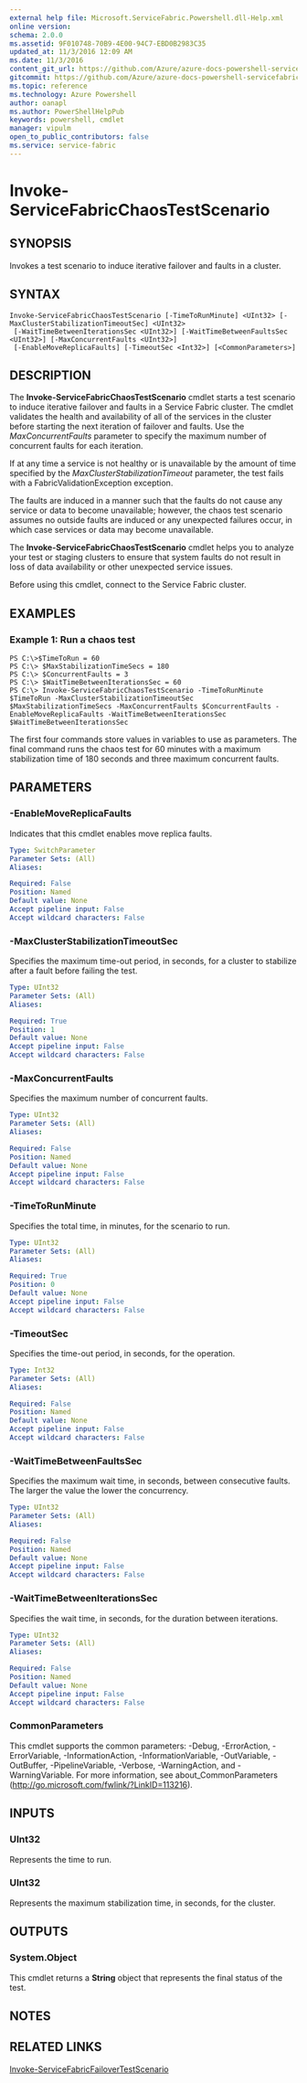 ```yaml
---
external help file: Microsoft.ServiceFabric.Powershell.dll-Help.xml
online version:
schema: 2.0.0
ms.assetid: 9F010748-70B9-4E00-94C7-EBD0B2983C35
updated_at: 11/3/2016 12:09 AM
ms.date: 11/3/2016
content_git_url: https://github.com/Azure/azure-docs-powershell-servicefabric/blob/master/Service-Fabric-cmdlets/ServiceFabric/vlatest/Invoke-ServiceFabricChaosTestScenario.md
gitcommit: https://github.com/Azure/azure-docs-powershell-servicefabric/blob/1ee1eb862e0b78a20a656aad5e958efd0f11f85c/Service-Fabric-cmdlets/ServiceFabric/vlatest/Invoke-ServiceFabricChaosTestScenario.md
ms.topic: reference
ms.technology: Azure Powershell
author: oanapl
ms.author: PowerShellHelpPub
keywords: powershell, cmdlet
manager: vipulm
open_to_public_contributors: false
ms.service: service-fabric
---
```


# Invoke-ServiceFabricChaosTestScenario

## SYNOPSIS
Invokes a test scenario to induce iterative failover and faults in a cluster.

## SYNTAX

```
Invoke-ServiceFabricChaosTestScenario [-TimeToRunMinute] <UInt32> [-MaxClusterStabilizationTimeoutSec] <UInt32>
 [-WaitTimeBetweenIterationsSec <UInt32>] [-WaitTimeBetweenFaultsSec <UInt32>] [-MaxConcurrentFaults <UInt32>]
 [-EnableMoveReplicaFaults] [-TimeoutSec <Int32>] [<CommonParameters>]
```

## DESCRIPTION
The **Invoke-ServiceFabricChaosTestScenario** cmdlet starts a test scenario to induce iterative failover and faults in a Service Fabric cluster.
The cmdlet validates the health and availability of all of the services in the cluster before starting the next iteration of failover and faults.
Use the *MaxConcurrentFaults* parameter to specify the maximum number of concurrent faults for each iteration.

If at any time a service is not healthy or is unavailable by the amount of time specified by the *MaxClusterStabilizationTimeout* parameter, the test fails with a FabricValidationException exception.

The faults are induced in a manner such that the faults do not cause any service or data to become unavailable; however, the chaos test scenario assumes no outside faults are induced or any unexpected failures occur, in which case services or data may become unavailable.

The **Invoke-ServiceFabricChaosTestScenario** cmdlet helps you to analyze your test or staging clusters to ensure that system faults do not result in loss of data availability or other unexpected service issues.

Before using this cmdlet, connect to the Service Fabric cluster.

## EXAMPLES

### Example 1: Run a chaos test
```
PS C:\>$TimeToRun = 60
PS C:\> $MaxStabilizationTimeSecs = 180
PS C:\> $ConcurrentFaults = 3
PS C:\> $WaitTimeBetweenIterationsSec = 60
PS C:\> Invoke-ServiceFabricChaosTestScenario -TimeToRunMinute $TimeToRun -MaxClusterStabilizationTimeoutSec $MaxStabilizationTimeSecs -MaxConcurrentFaults $ConcurrentFaults -EnableMoveReplicaFaults -WaitTimeBetweenIterationsSec $WaitTimeBetweenIterationsSec
```

The first four commands store values in variables to use as parameters.
The final command runs the chaos test for 60 minutes with a maximum stabilization time of 180 seconds and three maximum concurrent faults.

## PARAMETERS

### -EnableMoveReplicaFaults
Indicates that this cmdlet enables move replica faults.

```yaml
Type: SwitchParameter
Parameter Sets: (All)
Aliases:

Required: False
Position: Named
Default value: None
Accept pipeline input: False
Accept wildcard characters: False
```

### -MaxClusterStabilizationTimeoutSec
Specifies the maximum time-out period, in seconds, for a cluster to stabilize after a fault before failing the test.

```yaml
Type: UInt32
Parameter Sets: (All)
Aliases:

Required: True
Position: 1
Default value: None
Accept pipeline input: False
Accept wildcard characters: False
```

### -MaxConcurrentFaults
Specifies the maximum number of concurrent faults.

```yaml
Type: UInt32
Parameter Sets: (All)
Aliases:

Required: False
Position: Named
Default value: None
Accept pipeline input: False
Accept wildcard characters: False
```

### -TimeToRunMinute
Specifies the total time, in minutes, for the scenario to run.

```yaml
Type: UInt32
Parameter Sets: (All)
Aliases:

Required: True
Position: 0
Default value: None
Accept pipeline input: False
Accept wildcard characters: False
```

### -TimeoutSec
Specifies the time-out period, in seconds, for the operation.

```yaml
Type: Int32
Parameter Sets: (All)
Aliases:

Required: False
Position: Named
Default value: None
Accept pipeline input: False
Accept wildcard characters: False
```

### -WaitTimeBetweenFaultsSec
Specifies the maximum wait time, in seconds, between consecutive faults.
The larger the value the lower the concurrency.

```yaml
Type: UInt32
Parameter Sets: (All)
Aliases:

Required: False
Position: Named
Default value: None
Accept pipeline input: False
Accept wildcard characters: False
```

### -WaitTimeBetweenIterationsSec
Specifies the wait time, in seconds, for the duration between iterations.

```yaml
Type: UInt32
Parameter Sets: (All)
Aliases:

Required: False
Position: Named
Default value: None
Accept pipeline input: False
Accept wildcard characters: False
```

### CommonParameters
This cmdlet supports the common parameters: -Debug, -ErrorAction, -ErrorVariable, -InformationAction, -InformationVariable, -OutVariable, -OutBuffer, -PipelineVariable, -Verbose, -WarningAction, and -WarningVariable. For more information, see about_CommonParameters (http://go.microsoft.com/fwlink/?LinkID=113216).

## INPUTS

### UInt32
Represents the time to run.

### UInt32
Represents the maximum stabilization time, in seconds, for the cluster.

## OUTPUTS

### System.Object
This cmdlet returns a **String** object that represents the final status of the test.

## NOTES

## RELATED LINKS

[Invoke-ServiceFabricFailoverTestScenario](xref:ServiceFabric/vlatest/Invoke-ServiceFabricFailoverTestScenario.md)
